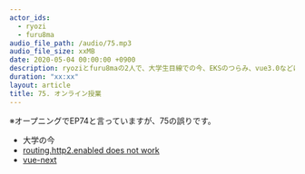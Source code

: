 ```yaml
---
actor_ids:
  - ryozi
  - furu8ma
audio_file_path: /audio/75.mp3
audio_file_size: xxMB
date: 2020-05-04 00:00:00 +0900
description: ryoziとfuru8maの2人で、大学生目線での今、EKSのつらみ、vue3.0などについて話しました。
duration: "xx:xx"
layout: article
title: 75. オンライン授業
---
```


※オープニングでEP74と言っていますが、75の誤りです。

- 大学の今
- [routing.http2.enabled does not work](https://github.com/kubernetes-sigs/aws-alb-ingress-controller/issues/1059)
- [vue-next](https://github.com/vuejs/vue-next)

